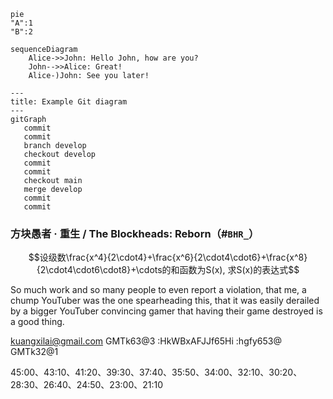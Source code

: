 ```mermaid
pie 
"A":1
"B":2
```

```mermaid
sequenceDiagram
    Alice->>John: Hello John, how are you?
    John-->>Alice: Great!
    Alice-)John: See you later!

```




```mermaid
---
title: Example Git diagram
---
gitGraph
   commit
   commit
   branch develop
   checkout develop
   commit
   commit
   checkout main
   merge develop
   commit
   commit

```


### 方块愚者 · 重生 / The Blockheads: Reborn（#`BHR_`）


$$设级数\frac{x^4}{2\cdot4}+\frac{x^6}{2\cdot4\cdot6}+\frac{x^8}{2\cdot4\cdot6\cdot8}+\cdots的和函数为S(x), 求S(x)的表达式$$


So much work and so many people to even report a violation, that me, a chump YouTuber was the one spearheading this, that it was easily derailed by a bigger YouTuber convincing gamer that having their game destroyed is a good thing.


kuangxilai@gmail.com
GMTk63@3
:HkWBxAFJJf65Hi
:hgfy653@
GMTk32@1


45:00、43:10、41:20、39:30、37:40、35:50、34:00、32:10、30:20、28:30、26:40、24:50、23:00、21:10